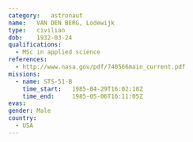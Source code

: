 ```yaml
---
category:	astronaut
name:	VAN DEN BERG, Lodewijk
type:	civilian
dob:	1932-03-24
qualifications:
  - MSc in applied science
references:
  - http://www.nasa.gov/pdf/740566main_current.pdf
missions:
  - name: STS-51-B
    time_start:   1985-04-29T16:02:18Z
    time_end:     1985-05-06T16:11:05Z
evas:
gender:	Male
country:
  - USA
---
```


